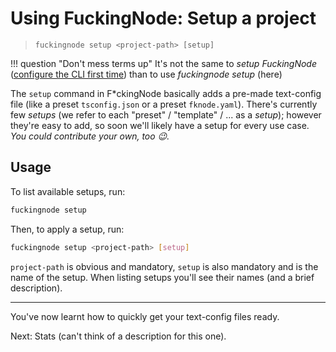 # Using FuckingNode: Setup a project

> `fuckingnode setup <project-path> [setup]`

!!! question "Don't mess terms up"
    It's not the same to _setup FuckingNode_ ([configure the CLI first time](configuration.md)) than to use _fuckingnode setup_ (here)

The `setup` command in F\*ckingNode basically adds a pre-made text-config file (like a preset `tsconfig.json` or a preset `fknode.yaml`). There's currently few _setups_ (we refer to each "preset" / "template" / ... as a _setup_); however they're easy to add, so soon we'll likely have a setup for every use case. _You could contribute your own, too :wink:._

## Usage

To list available setups, run:

```bash
fuckingnode setup
```

Then, to apply a setup, run:

```bash
fuckingnode setup <project-path> [setup]
```

`project-path` is obvious and mandatory, `setup` is also mandatory and is the name of the setup. When listing setups you'll see their names (and a brief description).

---

You've now learnt how to quickly get your text-config files ready.

Next: Stats (can't think of a description for this one).
